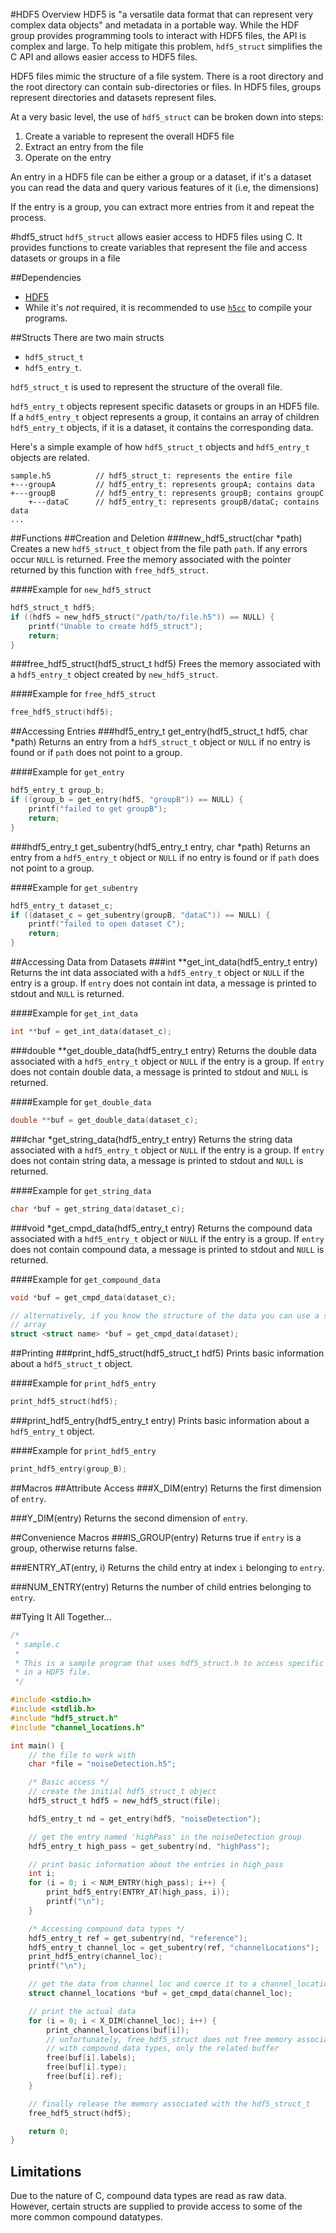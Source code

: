<!--- Written in GitHub flavored Markdown -->
#HDF5 Overview
HDF5 is "a versatile data format that can represent very complex data objects"
and metadata in a portable way. While the HDF group provides programming tools
to interact with HDF5 files, the API is complex and large. To help mitigate this
problem, `hdf5_struct` simplifies the C API and allows easier access to HDF5
files.

HDF5 files mimic the structure of a file system. There is a root directory and
the root directory can contain sub-directories or files. In HDF5 files, groups
represent directories and datasets represent files.

At a very basic level, the use of `hdf5_struct` can be broken down into steps:

1. Create a variable to represent the overall HDF5 file
2. Extract an entry from the file
3. Operate on the entry

An entry in a HDF5 file can be either a group or a dataset, if it's a dataset
you can read the data and query various features of it (i.e, the dimensions)

If the entry is a group, you can extract more entries from it and repeat the
process.

#hdf5_struct
`hdf5_struct` allows easier access to HDF5 files using C. It provides functions
to create variables that represent the file and access datasets or groups in a
file

##Dependencies
* [HDF5](http://www.hdfgroup.org/HDF5/)
* While it's _not_ required, it is recommended to use
[`h5cc`](http://www.hdfgroup.org/HDF5/Tutor/compile.html) to compile your
programs.

##Structs
There are two main structs
* `hdf5_struct_t`
* `hdf5_entry_t`.

`hdf5_struct_t` is used to represent the structure of the overall file.

`hdf5_entry_t` objects represent specific datasets or groups in an HDF5 file. If
a `hdf5_entry_t` object represents a group, it contains an array of children
`hdf5_entry_t` objects, if it is a dataset, it contains the corresponding data.

Here's a simple example of how `hdf5_struct_t` objects and `hdf5_entry_t`
objects are related.

```
sample.h5          // hdf5_struct_t: represents the entire file
+---groupA         // hdf5_entry_t: represents groupA; contains data
+---groupB         // hdf5_entry_t: represents groupB; contains groupC
    +---dataC      // hdf5_entry_t: represents groupB/dataC; contains data
...
```

##Functions
##Creation and Deletion
###new_hdf5_struct(char \*path)
Creates a new `hdf5_struct_t` object from the file path `path`. If any errors
occur `NULL` is returned. Free the memory associated with the pointer returned
by this function with `free_hdf5_struct`.

####Example for `new_hdf5_struct`
```c
hdf5_struct_t hdf5;
if ((hdf5 = new_hdf5_struct("/path/to/file.h5")) == NULL) {
    printf("Unable to create hdf5_struct");
    return;
}
```

###free_hdf5_struct(hdf5_struct_t hdf5)
Frees the memory associated with a `hdf5_entry_t` object created by
`new_hdf5_struct`.

####Example for `free_hdf5_struct`
```c
free_hdf5_struct(hdf5);
```

##Accessing Entries
###hdf5_entry_t get_entry(hdf5_struct_t hdf5, char \*path)
Returns an entry from a `hdf5_struct_t` object or `NULL` if no entry is found or
if `path` does not point to a group.

####Example for `get_entry`
```c
hdf5_entry_t group_b;
if ((group_b = get_entry(hdf5, "groupB")) == NULL) {
    printf("failed to get groupB");
    return;
}
```

###hdf5_entry_t get_subentry(hdf5_entry_t entry, char \*path)
Returns an entry from a `hdf5_entry_t` object or `NULL` if no entry
is found or if `path` does not point to a group.

####Example for `get_subentry`
```c
hdf5_entry_t dataset_c;
if ((dataset_c = get_subentry(groupB, "dataC")) == NULL) {
    printf("failed to open dataset C");
    return;
}
```

##Accessing Data from Datasets
###int \*\*get_int_data(hdf5_entry_t entry)
Returns the int data associated with a `hdf5_entry_t` object or `NULL` if the
entry is a group. If `entry` does not contain int data, a message is printed to
stdout and `NULL` is returned.

####Example for `get_int_data`
```c
int **buf = get_int_data(dataset_c);
```

###double \*\*get_double_data(hdf5_entry_t entry)
Returns the double data associated with a `hdf5_entry_t` object or `NULL` if the
entry is a group. If `entry` does not contain double data, a message is printed
to stdout and `NULL` is returned.

####Example for `get_double_data`
```c
double **buf = get_double_data(dataset_c);
```

###char \*get_string_data(hdf5_entry_t entry)
Returns the string data associated with a `hdf5_entry_t` object or `NULL` if the
entry is a group. If `entry` does not contain string data, a message is printed
to stdout and `NULL` is returned.

####Example for `get_string_data`
```c
char *buf = get_string_data(dataset_c);
```

###void \*get_cmpd_data(hdf5_entry_t entry)
Returns the compound data associated with a `hdf5_entry_t` object or `NULL` if the
entry is a group. If `entry` does not contain compound data, a message is printed
to stdout and `NULL` is returned.

####Example for `get_compound_data`
```c
void *buf = get_cmpd_data(dataset_c);

// alternatively, if you know the structure of the data you can use a struct
// array
struct <struct name> *buf = get_cmpd_data(dataset);
```

##Printing
###print_hdf5_struct(hdf5_struct_t hdf5)
Prints basic information about a `hdf5_struct_t` object.

####Example for `print_hdf5_entry`
```c
print_hdf5_struct(hdf5);
```

###print_hdf5_entry(hdf5_entry_t entry)
Prints basic information about a `hdf5_entry_t` object.

####Example for `print_hdf5_entry`
```c
print_hdf5_entry(group_B);
```

##Macros
##Attribute Access
###X_DIM(entry)
Returns the first dimension of `entry`.

###Y_DIM(entry)
Returns the second dimension of `entry`.

##Convenience Macros
###IS_GROUP(entry)
Returns true if `entry` is a group, otherwise returns false.

###ENTRY_AT(entry, i)
Returns the child entry at index `i` belonging to `entry`.

###NUM_ENTRY(entry)
Returns the number of child entries belonging to `entry`.

##Tying It All Together...

```c
/*
 * sample.c
 *
 * This is a sample program that uses hdf5_struct.h to access specific datasets
 * in a HDF5 file.
 */

#include <stdio.h>
#include <stdlib.h>
#include "hdf5_struct.h"
#include "channel_locations.h"

int main() {
    // the file to work with
    char *file = "noiseDetection.h5";

    /* Basic access */
    // create the initial hdf5_struct_t object
    hdf5_struct_t hdf5 = new_hdf5_struct(file);

    hdf5_entry_t nd = get_entry(hdf5, "noiseDetection");

    // get the entry named 'highPass' in the noiseDetection group
    hdf5_entry_t high_pass = get_subentry(nd, "highPass");

    // print basic information about the entries in high_pass
    int i;
    for (i = 0; i < NUM_ENTRY(high_pass); i++) {
        print_hdf5_entry(ENTRY_AT(high_pass, i));
        printf("\n");
    }

    /* Accessing compound data types */
    hdf5_entry_t ref = get_subentry(nd, "reference");
    hdf5_entry_t channel_loc = get_subentry(ref, "channelLocations");
    print_hdf5_entry(channel_loc);
    printf("\n");

    // get the data from channel_loc and coerce it to a channel_location array
    struct channel_locations *buf = get_cmpd_data(channel_loc);

    // print the actual data
    for (i = 0; i < X_DIM(channel_loc); i++) {
        print_channel_locations(buf[i]);
        // unfortunately, free_hdf5_struct does not free memory associated
        // with compound data types, only the related buffer
        free(buf[i].labels);
        free(buf[i].type);
        free(buf[i].ref);
    }

    // finally release the memory associated with the hdf5_struct_t
    free_hdf5_struct(hdf5);

    return 0;
}
```

## Limitations
Due to the nature of C, compound data types are read as raw data. However,
certain structs are supplied to provide access to some of the more common
compound datatypes.
